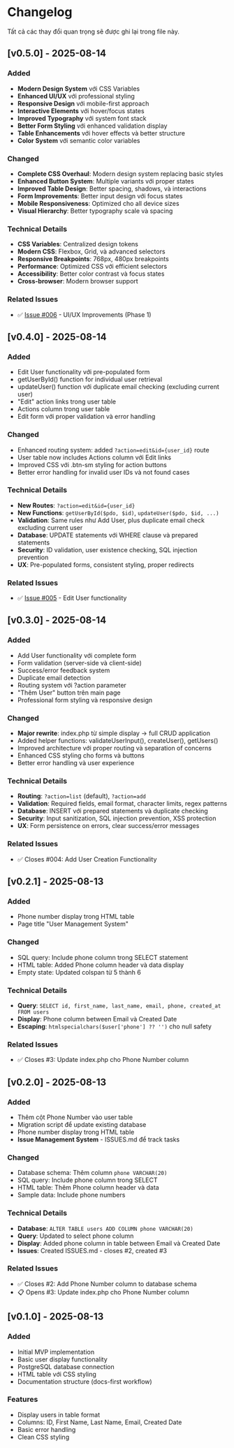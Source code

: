 # Changelog

Tất cả các thay đổi quan trọng sẽ được ghi lại trong file này.

## [v0.5.0] - 2025-08-14

### Added
- **Modern Design System** với CSS Variables
- **Enhanced UI/UX** với professional styling
- **Responsive Design** với mobile-first approach
- **Interactive Elements** với hover/focus states
- **Improved Typography** với system font stack
- **Better Form Styling** với enhanced validation display
- **Table Enhancements** với hover effects và better structure
- **Color System** với semantic color variables

### Changed
- **Complete CSS Overhaul**: Modern design system replacing basic styles
- **Enhanced Button System**: Multiple variants với proper states
- **Improved Table Design**: Better spacing, shadows, và interactions
- **Form Improvements**: Better input design với focus states
- **Mobile Responsiveness**: Optimized cho all device sizes
- **Visual Hierarchy**: Better typography scale và spacing

### Technical Details
- **CSS Variables**: Centralized design tokens
- **Modern CSS**: Flexbox, Grid, và advanced selectors
- **Responsive Breakpoints**: 768px, 480px breakpoints
- **Performance**: Optimized CSS với efficient selectors
- **Accessibility**: Better color contrast và focus states
- **Cross-browser**: Modern browser support

### Related Issues
- ✅ [Issue #006](docs/issues/006.md) - UI/UX Improvements (Phase 1)

## [v0.4.0] - 2025-08-14

### Added
- Edit User functionality với pre-populated form
- getUserById() function for individual user retrieval
- updateUser() function với duplicate email checking (excluding current user)
- "Edit" action links trong user table
- Actions column trong user table
- Edit form với proper validation và error handling

### Changed
- Enhanced routing system: added `?action=edit&id={user_id}` route
- User table now includes Actions column với Edit links
- Improved CSS với .btn-sm styling for action buttons
- Better error handling for invalid user IDs và not found cases

### Technical Details
- **New Routes**: `?action=edit&id={user_id}`
- **New Functions**: `getUserById($pdo, $id)`, `updateUser($pdo, $id, ...)`
- **Validation**: Same rules như Add User, plus duplicate email check excluding current user
- **Database**: UPDATE statements với WHERE clause và prepared statements
- **Security**: ID validation, user existence checking, SQL injection prevention
- **UX**: Pre-populated forms, consistent styling, proper redirects

### Related Issues
- ✅ [Issue #005](docs/issues/005.md) - Edit User functionality

## [v0.3.0] - 2025-08-14

### Added
- Add User functionality với complete form
- Form validation (server-side và client-side)
- Success/error feedback system
- Duplicate email detection
- Routing system với ?action parameter
- "Thêm User" button trên main page
- Professional form styling và responsive design

### Changed
- **Major rewrite**: index.php từ simple display → full CRUD application
- Added helper functions: validateUserInput(), createUser(), getUsers()
- Improved architecture với proper routing và separation of concerns
- Enhanced CSS styling cho forms và buttons
- Better error handling và user experience

### Technical Details
- **Routing**: `?action=list` (default), `?action=add`
- **Validation**: Required fields, email format, character limits, regex patterns
- **Database**: INSERT với prepared statements và duplicate checking
- **Security**: Input sanitization, SQL injection prevention, XSS protection
- **UX**: Form persistence on errors, clear success/error messages

### Related Issues
- ✅ Closes #004: Add User Creation Functionality

## [v0.2.1] - 2025-08-13

### Added
- Phone number display trong HTML table
- Page title "User Management System"

### Changed
- SQL query: Include phone column trong SELECT statement
- HTML table: Added Phone column header và data display
- Empty state: Updated colspan từ 5 thành 6

### Technical Details
- **Query**: `SELECT id, first_name, last_name, email, phone, created_at FROM users`
- **Display**: Phone column between Email và Created Date
- **Escaping**: `htmlspecialchars($user['phone'] ?? '')` cho null safety

### Related Issues
- ✅ Closes #3: Update index.php cho Phone Number column

## [v0.2.0] - 2025-08-13

### Added
- Thêm cột Phone Number vào user table
- Migration script để update existing database
- Phone number display trong HTML table
- **Issue Management System** - ISSUES.md để track tasks

### Changed
- Database schema: Thêm column `phone VARCHAR(20)`
- SQL query: Include phone column trong SELECT
- HTML table: Thêm Phone column header và data
- Sample data: Include phone numbers

### Technical Details
- **Database**: `ALTER TABLE users ADD COLUMN phone VARCHAR(20)`
- **Query**: Updated to select phone column
- **Display**: Added phone column in table between Email và Created Date
- **Issues**: Created ISSUES.md - closes #2, created #3

### Related Issues
- ✅ Closes #2: Add Phone Number column to database schema
- 📋 Opens #3: Update index.php cho Phone Number column

## [v0.1.0] - 2025-08-13

### Added
- Initial MVP implementation
- Basic user display functionality  
- PostgreSQL database connection
- HTML table với CSS styling
- Documentation structure (docs-first workflow)

### Features
- Display users in table format
- Columns: ID, First Name, Last Name, Email, Created Date
- Basic error handling
- Clean CSS styling
